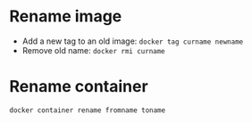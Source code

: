 # Rename image

* Add a new tag to an old image: `docker tag curname newname`
* Remove old name: `docker rmi curname`

# Rename container

`docker container rename fromname toname`
